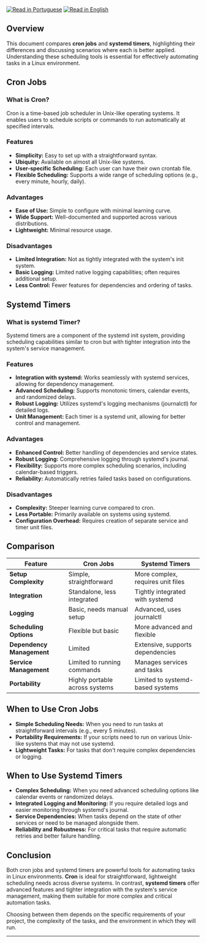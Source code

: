 [![Read in Portuguese](https://img.shields.io/badge/%F0%9F%87%A7%F0%9F%87%B7%20Portugu%C3%AAs-gray.svg)](cron_vs_systemd_timers.pt-BR.md)
[![Read in English](https://img.shields.io/badge/%F0%9F%87%BA%F0%9F%87%B8%20English-F0FFFF.svg)](cron_vs_systemd_timers.md)

## Overview

This document compares **cron jobs** and **systemd timers**, highlighting their differences and discussing scenarios where each is better applied. Understanding these scheduling tools is essential for effectively automating tasks in a Linux environment.

## Cron Jobs

### What is Cron?

Cron is a time-based job scheduler in Unix-like operating systems. It enables users to schedule scripts or commands to run automatically at specified intervals.

### Features

- **Simplicity:** Easy to set up with a straightforward syntax.
- **Ubiquity:** Available on almost all Unix-like systems.
- **User-specific Scheduling:** Each user can have their own crontab file.
- **Flexible Scheduling:** Supports a wide range of scheduling options (e.g., every minute, hourly, daily).

### Advantages

- **Ease of Use:** Simple to configure with minimal learning curve.
- **Wide Support:** Well-documented and supported across various distributions.
- **Lightweight:** Minimal resource usage.

### Disadvantages

- **Limited Integration:** Not as tightly integrated with the system's init system.
- **Basic Logging:** Limited native logging capabilities; often requires additional setup.
- **Less Control:** Fewer features for dependencies and ordering of tasks.

## Systemd Timers

### What is systemd Timer?

Systemd timers are a component of the systemd init system, providing scheduling capabilities similar to cron but with tighter integration into the system's service management.

### Features

- **Integration with systemd:** Works seamlessly with systemd services, allowing for dependency management.
- **Advanced Scheduling:** Supports monotonic timers, calendar events, and randomized delays.
- **Robust Logging:** Utilizes systemd's logging mechanisms (journalctl) for detailed logs.
- **Unit Management:** Each timer is a systemd unit, allowing for better control and management.

### Advantages

- **Enhanced Control:** Better handling of dependencies and service states.
- **Robust Logging:** Comprehensive logging through systemd's journal.
- **Flexibility:** Supports more complex scheduling scenarios, including calendar-based triggers.
- **Reliability:** Automatically retries failed tasks based on configurations.

### Disadvantages

- **Complexity:** Steeper learning curve compared to cron.
- **Less Portable:** Primarily available on systems using systemd.
- **Configuration Overhead:** Requires creation of separate service and timer unit files.

## Comparison

| Feature                 | Cron Jobs                         | Systemd Timers                     |
|-------------------------|-----------------------------------|------------------------------------|
| **Setup Complexity**    | Simple, straightforward           | More complex, requires unit files  |
| **Integration**         | Standalone, less integrated       | Tightly integrated with systemd    |
| **Logging**             | Basic, needs manual setup         | Advanced, uses journalctl          |
| **Scheduling Options**  | Flexible but basic                | More advanced and flexible         |
| **Dependency Management** | Limited                          | Extensive, supports dependencies   |
| **Service Management**  | Limited to running commands       | Manages services and tasks         |
| **Portability**         | Highly portable across systems    | Limited to systemd-based systems   |

## When to Use Cron Jobs

- **Simple Scheduling Needs:** When you need to run tasks at straightforward intervals (e.g., every 5 minutes).
- **Portability Requirements:** If your scripts need to run on various Unix-like systems that may not use systemd.
- **Lightweight Tasks:** For tasks that don't require complex dependencies or logging.

## When to Use Systemd Timers

- **Complex Scheduling:** When you need advanced scheduling options like calendar events or randomized delays.
- **Integrated Logging and Monitoring:** If you require detailed logs and easier monitoring through systemd's journal.
- **Service Dependencies:** When tasks depend on the state of other services or need to be managed alongside them.
- **Reliability and Robustness:** For critical tasks that require automatic retries and better failure handling.

## Conclusion

Both cron jobs and systemd timers are powerful tools for automating tasks in Linux environments. **Cron** is ideal for straightforward, lightweight scheduling needs across diverse systems. In contrast, **systemd timers** offer advanced features and tighter integration with the system's service management, making them suitable for more complex and critical automation tasks.

Choosing between them depends on the specific requirements of your project, the complexity of the tasks, and the environment in which they will run.

---